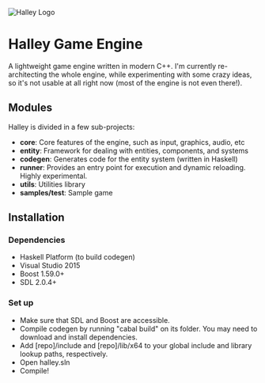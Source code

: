 ![Halley Logo](http://higherorderfun.com/stuff/halley/halley2.png)

# Halley Game Engine
A lightweight game engine written in modern C++. I'm currently re-architecting the whole engine, while experimenting with some crazy ideas, so it's not usable at all right now (most of the engine is not even there!).

## Modules
Halley is divided in a few sub-projects:
* **core**: Core features of the engine, such as input, graphics, audio, etc
* **entity**: Framework for dealing with entities, components, and systems
* **codegen**: Generates code for the entity system (written in Haskell)
* **runner**: Provides an entry point for execution and dynamic reloading. Highly experimental.
* **utils**: Utilities library
* **samples/test**: Sample game

## Installation

### Dependencies
* Haskell Platform (to build codegen)
* Visual Studio 2015
* Boost 1.59.0+
* SDL 2.0.4+

### Set up
* Make sure that SDL and Boost are accessible.
* Compile codegen by running "cabal build" on its folder. You may need to download and install dependencies.
* Add [repo]/include and [repo]/lib/x64 to your global include and library lookup paths, respectively.
* Open halley.sln
* Compile!
